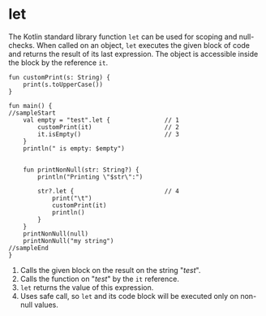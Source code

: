 # let

The Kotlin standard library function `let` can be used for scoping and null-checks. When called on an object, `let` executes the given block of code and returns the result of its last expression.
The object is accessible inside the block by the reference `it`. 

```run-kotlin
fun customPrint(s: String) {
    print(s.toUpperCase())
}

fun main() {
//sampleStart
    val empty = "test".let {               // 1
        customPrint(it)                    // 2
        it.isEmpty()                       // 3
    }
    println(" is empty: $empty")


    fun printNonNull(str: String?) {
        println("Printing \"$str\":")

        str?.let {                         // 4
            print("\t")
            customPrint(it)
            println()
        }
    }
    printNonNull(null)
    printNonNull("my string") 
//sampleEnd
}
```

1. Calls the given block on the result on the string "_test_".
2. Calls the function on "_test_" by the `it` reference.
3. `let` returns the value of this expression.
4. Uses safe call, so `let` and its code block will be executed only on non-null values.   
